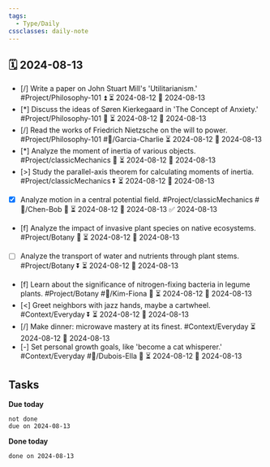 ```yaml
---
tags:
  - Type/Daily
cssclasses: daily-note
---
```


## 🗓️ 2024-08-13

- [/] Write a paper on John Stuart Mill's 'Utilitarianism.' #Project/Philosophy-101 ⏫ ⏳ 2024-08-12 📅 2024-08-13
- [*] Discuss the ideas of Søren Kierkegaard in 'The Concept of Anxiety.' #Project/Philosophy-101 🔽 ⏳ 2024-08-12 📅 2024-08-13
- [/] Read the works of Friedrich Nietzsche on the will to power. #Project/Philosophy-101 #👤/Garcia-Charlie ⏳ 2024-08-12 📅 2024-08-13
- [*] Analyze the moment of inertia of various objects. #Project/classicMechanics 🔽 ⏳ 2024-08-12 📅 2024-08-13
- [>] Study the parallel-axis theorem for calculating moments of inertia. #Project/classicMechanics ⏬ ⏳ 2024-08-12 📅 2024-08-13
- [x] Analyze motion in a central potential field. #Project/classicMechanics #👤/Chen-Bob 🔺 ⏳ 2024-08-12 📅 2024-08-13 ✅ 2024-08-13
- [f] Analyze the impact of invasive plant species on native ecosystems. #Project/Botany 🔺 ⏳ 2024-08-12 📅 2024-08-13
- [ ] Analyze the transport of water and nutrients through plant stems. #Project/Botany ⏬ ⏳ 2024-08-12 📅 2024-08-13
- [f] Learn about the significance of nitrogen-fixing bacteria in legume plants. #Project/Botany #👤/Kim-Fiona 🔺 ⏳ 2024-08-12 📅 2024-08-13
- [<] Greet neighbors with jazz hands, maybe a cartwheel. #Context/Everyday ⏬ ⏳ 2024-08-12 📅 2024-08-13
- [/] Make dinner: microwave mastery at its finest. #Context/Everyday ⏳ 2024-08-12 📅 2024-08-13
- [-] Set personal growth goals, like 'become a cat whisperer.' #Context/Everyday #👤/Dubois-Ella 🔺 ⏳ 2024-08-12 📅 2024-08-13

## Tasks

**Due today**

```tasks
not done
due on 2024-08-13
```

**Done today**

```tasks
done on 2024-08-13
```
            
